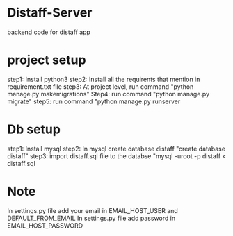 # Distaff-Server
backend code for distaff app

# project setup

step1: Install python3
step2: Install all the requirents that mention in requirement.txt file
step3: At project level, run command "python manage.py makemigrations"
Step4: run command "python manage.py migrate"
step5: run command "python manage.py runserver

# Db setup

step1: Install mysql
step2: In mysql create database distaff "create database distaff"
step3: import distaff.sql file to the databse "mysql -uroot -p distaff < distaff.sql

# Note
In settings.py file add your email in EMAIL_HOST_USER and DEFAULT_FROM_EMAIL
In settings.py file add password in EMAIL_HOST_PASSWORD 